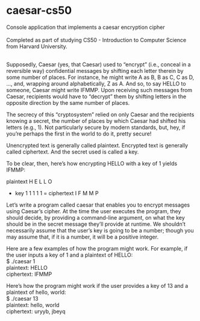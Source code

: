# caesar-cs50
Console application that implements a caesar encryption cipher<br><br>
Completed as part of studying CS50 - Introduction to Computer Science from Harvard University.<br><br>

Supposedly, Caesar (yes, that Caesar) used to “encrypt” (i.e., conceal in a reversible way) confidential messages by shifting each letter therein by some number of places. For instance, he might write A as B, B as C, C as D, …, and, wrapping around alphabetically, Z as A. And so, to say HELLO to someone, Caesar might write IFMMP. Upon receiving such messages from Caesar, recipients would have to “decrypt” them by shifting letters in the opposite direction by the same number of places.

The secrecy of this “cryptosystem” relied on only Caesar and the recipients knowing a secret, the number of places by which Caesar had shifted his letters (e.g., 1). Not particularly secure by modern standards, but, hey, if you’re perhaps the first in the world to do it, pretty secure!

Unencrypted text is generally called plaintext. Encrypted text is generally called ciphertext. And the secret used is called a key.

To be clear, then, here’s how encrypting HELLO with a key of 1 yields IFMMP:

plaintext
H
E
L
L
O
+ key	1	1	1	1	1
= ciphertext	I	F	M	M	P


Let’s write a program called caesar that enables you to encrypt messages using Caesar’s cipher. At the time the user executes the program, they should decide, by providing a command-line argument, on what the key should be in the secret message they’ll provide at runtime. We shouldn’t necessarily assume that the user’s key is going to be a number; though you may assume that, if it is a number, it will be a positive integer.<br>

Here are a few examples of how the program might work. For example, if the user inputs a key of 1 and a plaintext of HELLO:<br>
$ ./caesar 1<br>
plaintext:  HELLO<br>
ciphertext: IFMMP<br>

Here’s how the program might work if the user provides a key of 13 and a plaintext of hello, world:<br>
$ ./caesar 13<br>
plaintext:  hello, world<br>
ciphertext: uryyb, jbeyq<br>
